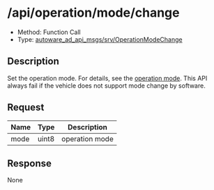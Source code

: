 # /api/operation/mode/change

- Method: Function Call
- Type: [autoware_ad_api_msgs/srv/OperationModeChange](../type/autoware_ad_api_msgs/srv/operation_mode_change.md)

## Description

Set the operation mode. For details, see the [operation mode](../features/operation-mode.md).
This API always fail if the vehicle does not support mode change by software.

## Request

| Name | Type  | Description    |
| ---- | ----- | -------------- |
| mode | uint8 | operation mode |

## Response

None

